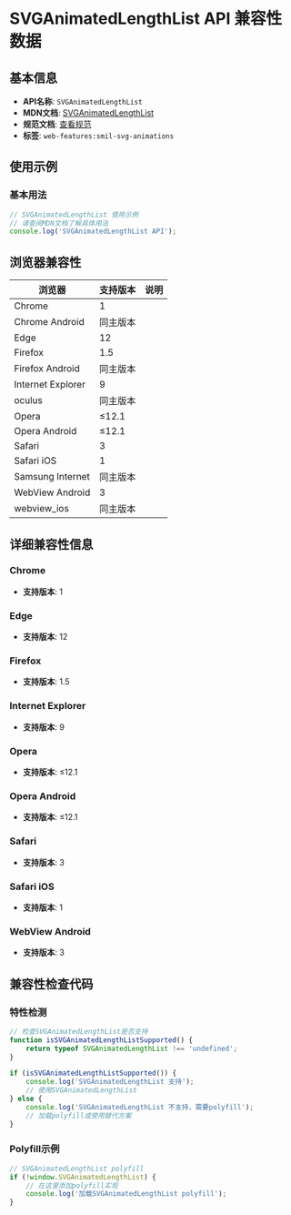 # SVGAnimatedLengthList API 兼容性数据

## 基本信息

- **API名称**: `SVGAnimatedLengthList`
- **MDN文档**: [SVGAnimatedLengthList](https://developer.mozilla.org/docs/Web/API/SVGAnimatedLengthList)
- **规范文档**: [查看规范](https://svgwg.org/svg2-draft/types.html#InterfaceSVGAnimatedLengthList)
- **标签**: `web-features:smil-svg-animations`

## 使用示例

### 基本用法

```javascript
// SVGAnimatedLengthList 使用示例
// 请查阅MDN文档了解具体用法
console.log('SVGAnimatedLengthList API');
```

## 浏览器兼容性

| 浏览器 | 支持版本 | 说明 |
|--------|----------|------|
| Chrome | 1 |  |
| Chrome Android | 同主版本 |  |
| Edge | 12 |  |
| Firefox | 1.5 |  |
| Firefox Android | 同主版本 |  |
| Internet Explorer | 9 |  |
| oculus | 同主版本 |  |
| Opera | ≤12.1 |  |
| Opera Android | ≤12.1 |  |
| Safari | 3 |  |
| Safari iOS | 1 |  |
| Samsung Internet | 同主版本 |  |
| WebView Android | 3 |  |
| webview_ios | 同主版本 |  |

## 详细兼容性信息

### Chrome

- **支持版本**: 1

### Edge

- **支持版本**: 12

### Firefox

- **支持版本**: 1.5

### Internet Explorer

- **支持版本**: 9

### Opera

- **支持版本**: ≤12.1

### Opera Android

- **支持版本**: ≤12.1

### Safari

- **支持版本**: 3

### Safari iOS

- **支持版本**: 1

### WebView Android

- **支持版本**: 3

## 兼容性检查代码

### 特性检测

```javascript
// 检查SVGAnimatedLengthList是否支持
function isSVGAnimatedLengthListSupported() {
    return typeof SVGAnimatedLengthList !== 'undefined';
}

if (isSVGAnimatedLengthListSupported()) {
    console.log('SVGAnimatedLengthList 支持');
    // 使用SVGAnimatedLengthList
} else {
    console.log('SVGAnimatedLengthList 不支持，需要polyfill');
    // 加载polyfill或使用替代方案
}
```

### Polyfill示例

```javascript
// SVGAnimatedLengthList polyfill
if (!window.SVGAnimatedLengthList) {
    // 在这里添加polyfill实现
    console.log('加载SVGAnimatedLengthList polyfill');
}
```


